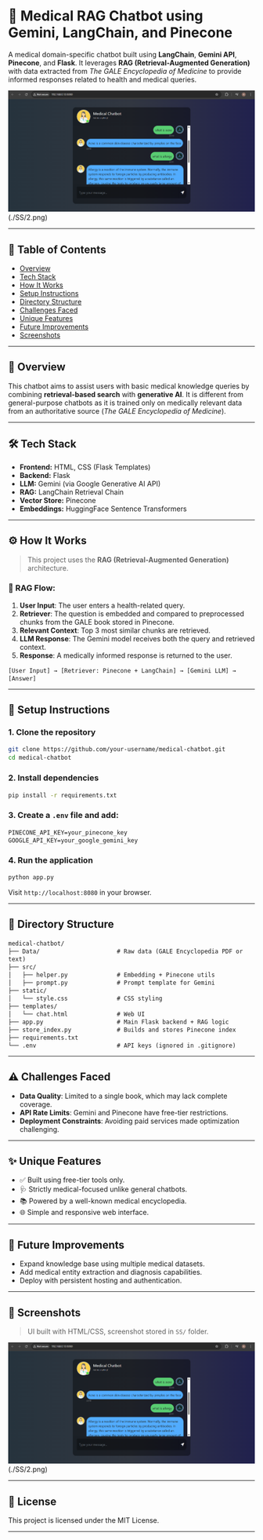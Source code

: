 # 🏥 Medical RAG Chatbot using Gemini, LangChain, and Pinecone

A medical domain-specific chatbot built using **LangChain**, **Gemini API**, **Pinecone**, and **Flask**. It leverages **RAG (Retrieval-Augmented Generation)** with data extracted from *The GALE Encyclopedia of Medicine* to provide informed responses related to health and medical queries.

![Chatbot Screenshot](./SS/1.png)(./SS/2.png)

---

## 📑 Table of Contents

- [Overview](#-overview)
- [Tech Stack](#-tech-stack)
- [How It Works](#-how-it-works)
- [Setup Instructions](#-setup-instructions)
- [Directory Structure](#-directory-structure)
- [Challenges Faced](#-challenges-faced)
- [Unique Features](#-unique-features)
- [Future Improvements](#-future-improvements)
- [Screenshots](#-screenshots)

---

## 📖 Overview

This chatbot aims to assist users with basic medical knowledge queries by combining **retrieval-based search** with **generative AI**. It is different from general-purpose chatbots as it is trained only on medically relevant data from an authoritative source (*The GALE Encyclopedia of Medicine*).

---

## 🛠 Tech Stack

- **Frontend:** HTML, CSS (Flask Templates)
- **Backend:** Flask
- **LLM:** Gemini (via Google Generative AI API)
- **RAG:** LangChain Retrieval Chain
- **Vector Store:** Pinecone
- **Embeddings:** HuggingFace Sentence Transformers

---

## ⚙️ How It Works

> This project uses the **RAG (Retrieval-Augmented Generation)** architecture.

### 🧠 RAG Flow:
1. **User Input**: The user enters a health-related query.
2. **Retriever**: The question is embedded and compared to preprocessed chunks from the GALE book stored in Pinecone.
3. **Relevant Context**: Top 3 most similar chunks are retrieved.
4. **LLM Response**: The Gemini model receives both the query and retrieved context.
5. **Response**: A medically informed response is returned to the user.

```
[User Input] → [Retriever: Pinecone + LangChain] → [Gemini LLM] → [Answer]
```

---

## 🚀 Setup Instructions

### 1. Clone the repository
```bash
git clone https://github.com/your-username/medical-chatbot.git
cd medical-chatbot
```

### 2. Install dependencies
```bash
pip install -r requirements.txt
```

### 3. Create a `.env` file and add:
```
PINECONE_API_KEY=your_pinecone_key
GOOGLE_API_KEY=your_google_gemini_key
```

### 4. Run the application
```bash
python app.py
```

Visit `http://localhost:8080` in your browser.

---

## 📁 Directory Structure

```
medical-chatbot/
├── Data/                      # Raw data (GALE Encyclopedia PDF or text)
├── src/
│   ├── helper.py              # Embedding + Pinecone utils
│   ├── prompt.py              # Prompt template for Gemini
├── static/
│   └── style.css              # CSS styling
├── templates/
│   └── chat.html              # Web UI
├── app.py                     # Main Flask backend + RAG logic
├── store_index.py             # Builds and stores Pinecone index
├── requirements.txt
└── .env                       # API keys (ignored in .gitignore)
```

---

## ⚠️ Challenges Faced

- **Data Quality**: Limited to a single book, which may lack complete coverage.
- **API Rate Limits**: Gemini and Pinecone have free-tier restrictions.
- **Deployment Constraints**: Avoiding paid services made optimization challenging.

---

## ✨ Unique Features

- ✅ Built using free-tier tools only.
- 🩺 Strictly medical-focused unlike general chatbots.
- 📚 Powered by a well-known medical encyclopedia.
- 🌐 Simple and responsive web interface.

---

## 🔮 Future Improvements

- Expand knowledge base using multiple medical datasets.
- Add medical entity extraction and diagnosis capabilities.
- Deploy with persistent hosting and authentication.

---

## 📸 Screenshots

> UI built with HTML/CSS, screenshot stored in `SS/` folder.

![Chatbot UI](./SS/1.png)(./SS/2.png)

---

## 📜 License

This project is licensed under the MIT License.

---

